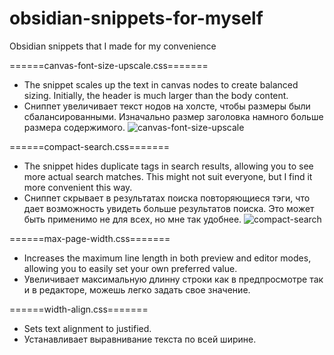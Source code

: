 # obsidian-snippets-for-myself
Obsidian snippets that I made for my convenience



======canvas-font-size-upscale.css=======
- The snippet scales up the text in canvas nodes to create balanced sizing. Initially, the header is much larger than the body content.
- Сниппет увеличивает текст нодов на холсте, чтобы размеры были сбалансированными. Изначально размер заголовка намного больше размера содержимого.
![canvas-font-size-upscale](https://github.com/user-attachments/assets/caf7f402-341c-4ae6-8b15-fd23ff253dd2)



======compact-search.css=======
- The snippet hides duplicate tags in search results, allowing you to see more actual search matches. This might not suit everyone, but I find it more convenient this way.
- Сниппет скрывает в результатах поиска повторяющиеся тэги, что дает возможность увидеть больше результатов поиска. Это может быть применимо не для всех, но мне так удобнее.
![compact-search](https://github.com/user-attachments/assets/096096a6-a774-4f02-99c9-96649d60c468)


======max-page-width.css=======
- Increases the maximum line length in both preview and editor modes, allowing you to easily set your own preferred value.
- Увеличивает максимальную длинну строки как в предпросмотре так и в редакторе, можешь легко задать свое значение.


======width-align.css=======
- Sets text alignment to justified.
- Устанавливает выравнивание текста по всей ширине.
